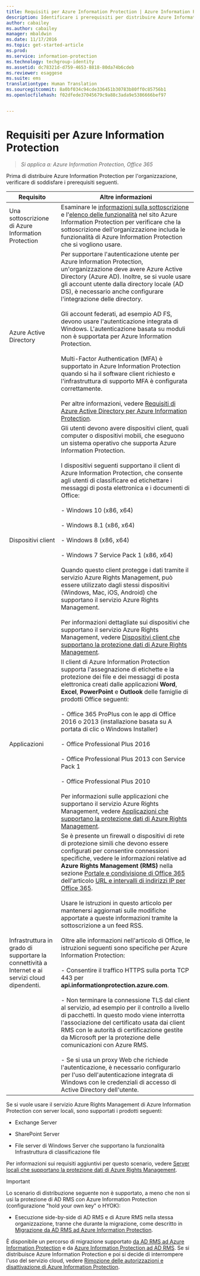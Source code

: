 ```yaml
---
title: Requisiti per Azure Information Protection | Azure Information Protection
description: Identificare i prerequisiti per distribuire Azure Information Protection per l&quot;organizzazione.
author: cabailey
ms.author: cabailey
manager: mbaldwin
ms.date: 11/17/2016
ms.topic: get-started-article
ms.prod: 
ms.service: information-protection
ms.technology: techgroup-identity
ms.assetid: dc78321d-d759-4653-8818-80da74b6cdeb
ms.reviewer: esaggese
ms.suite: ems
translationtype: Human Translation
ms.sourcegitcommit: 8a0bf034c94cde336451b30783b80ff0c85756b1
ms.openlocfilehash: f02dfede37045679c9a88c3ada9e5386666bef97


---
```


# <a name="requirements-for-azure-information-protection"></a>Requisiti per Azure Information Protection

>*Si applica a: Azure Information Protection, Office 365*

Prima di distribuire Azure Information Protection per l'organizzazione, verificare di soddisfare i prerequisiti seguenti. 

|Requisito|Altre informazioni|
|---------------|--------------------|
|Una sottoscrizione di Azure Information Protection|Esaminare le [informazioni sulla sottoscrizione](https://www.microsoft.com/en-us/cloud-platform/azure-information-protection-pricing) e l'[elenco delle funzionalità](https://www.microsoft.com/en-us/cloud-platform/azure-information-protection-features) nel sito Azure Information Protection per verificare che la sottoscrizione dell'organizzazione includa le funzionalità di Azure Information Protection che si vogliono usare.|
|Azure Active Directory|Per supportare l'autenticazione utente per Azure Information Protection, un'organizzazione deve avere Azure Active Directory (Azure AD). Inoltre, se si vuole usare gli account utente dalla directory locale (AD DS), è necessario anche configurare l'integrazione delle directory.<br /><br />Gli account federati, ad esempio AD FS, devono usare l'autenticazione integrata di Windows. L'autenticazione basata su moduli non è supportata per Azure Information Protection.<br /><br />Multi-Factor Authentication (MFA) è supportato in Azure Information Protection quando si ha il software client richiesto e l'infrastruttura di supporto MFA è configurata correttamente.<br /><br />Per altre informazioni, vedere [Requisiti di Azure Active Directory per Azure Information Protection](requirements-azure-ad.md).|
|Dispositivi client|Gli utenti devono avere dispositivi client, quali computer o dispositivi mobili, che eseguono un sistema operativo che supporta Azure Information Protection.<br /><br />I dispositivi seguenti supportano il client di Azure Information Protection, che consente agli utenti di classificare ed etichettare i messaggi di posta elettronica e i documenti di Office:<br /><br />- Windows 10 (x86, x64)<br /><br />- Windows 8.1 (x86, x64)<br /><br />- Windows 8 (x86, x64)<br /><br />- Windows 7 Service Pack 1 (x86, x64)<br /><br />Quando questo client protegge i dati tramite il servizio Azure Rights Management, può essere utilizzato dagli stessi dispositivi (Windows, Mac, iOS, Android) che supportano il servizio Azure Rights Management. <br /><br />Per informazioni dettagliate sui dispositivi che supportano il servizio Azure Rights Management, vedere [Dispositivi client che supportano la protezione dati di Azure Rights Management](../get-started/requirements-client-devices.md).|
|Applicazioni|Il client di Azure Information Protection supporta l'assegnazione di etichette e la protezione dei file e dei messaggi di posta elettronica creati dalle applicazioni **Word**, **Excel**, **PowerPoint** e **Outlook** delle famiglie di prodotti Office seguenti:<br /><br /> - Office 365 ProPlus con le app di Office 2016 o 2013 (installazione basata su A portata di clic o Windows Installer)<br /><br />- Office Professional Plus 2016<br /><br />- Office Professional Plus 2013 con Service Pack 1<br /><br />- Office Professional Plus 2010<br /><br />Per informazioni sulle applicazioni che supportano il servizio Azure Rights Management, vedere [Applicazioni che supportano la protezione dati di Azure Rights Management](requirements-applications.md).|
|Infrastruttura in grado di supportare la connettività a Internet e ai servizi cloud dipendenti.|Se è presente un firewall o dispositivi di rete di protezione simili che devono essere configurati per consentire connessioni specifiche, vedere le informazioni relative ad **Azure Rights Management (RMS)** nella sezione [Portale e condivisione di Office 365](https://support.office.com/en-us/article/Office-365-URLs-and-IP-address-ranges-8548a211-3fe7-47cb-abb1-355ea5aa88a2?ui=en-US&rs=en-US&ad=US#bkmk_portal-identity) dell'articolo [URL e intervalli di indirizzi IP per Office 365](https://support.office.com/en-US/article/Office-365-URLs-and-IP-address-ranges-8548a211-3fe7-47cb-abb1-355ea5aa88a2).<br /><br />Usare le istruzioni in questo articolo per mantenersi aggiornati sulle modifiche apportate a queste informazioni tramite la sottoscrizione a un feed RSS.<br /><br />Oltre alle informazioni nell'articolo di Office, le istruzioni seguenti sono specifiche per Azure Information Protection:<br /><br />- Consentire il traffico HTTPS sulla porta TCP 443 per **api.informationprotection.azure.com**.<br /><br />- Non terminare la connessione TLS dal client al servizio, ad esempio per il controllo a livello di pacchetti. In questo modo viene interrotta l'associazione del certificato usata dai client RMS con le autorità di certificazione gestite da Microsoft per la protezione delle comunicazioni con Azure RMS.<br /><br />- Se si usa un proxy Web che richiede l'autenticazione, è necessario configurarlo per l'uso dell'autenticazione integrata di Windows con le credenziali di accesso di Active Directory dell'utente.|

Se si vuole usare il servizio Azure Rights Management di Azure Information Protection con server locali, sono supportati i prodotti seguenti:

-   Exchange Server

-   SharePoint Server

-   File server di Windows Server che supportano la funzionalità Infrastruttura di classificazione file

Per informazioni sui requisiti aggiuntivi per questo scenario, vedere [Server locali che supportano la protezione dati di Azure Rights Management](requirements-servers.md).

> [!IMPORTANT]
> Lo scenario di distribuzione seguente non è supportato, a meno che non si usi la protezione di AD RMS con Azure Information Protection (configurazione "hold your own key" o HYOK):
> 
> -   Esecuzione side-by-side di AD RMS e di Azure RMS nella stessa organizzazione, tranne che durante la migrazione, come descritto in [Migrazione da AD RMS ad Azure Information Protection](../plan-design/migrate-from-ad-rms-to-azure-rms.md).
> 
> È disponibile un percorso di migrazione supportato [da AD RMS ad Azure Information Protection](http://technet.microsoft.com/library/Dn858447.aspx) e da [Azure Information Protection ad AD RMS](http://msdn.microsoft.com/library/azure/dn629429.aspx). Se si distribuisce Azure Information Protection e poi si decide di interrompere l'uso del servizio cloud, vedere [Rimozione delle autorizzazioni e disattivazione di Azure Information Protection](../deploy-use/decommission-deactivate.md).






<!--HONumber=Nov16_HO3-->


